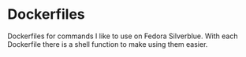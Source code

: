 # Dockerfiles

Dockerfiles for commands I like to use on Fedora Silverblue. With each Dockerfile there is a shell function to make using them easier.
